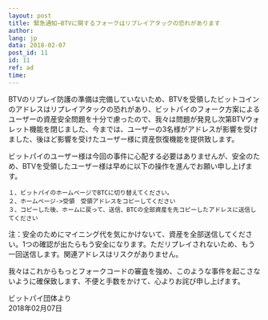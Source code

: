 ```yaml
---
layout: post
title: 緊急通知—BTVに関するフォークはリプレイアタックの恐れがあります
author: 
lang: jp
data: 2018-02-07
post_id: 11
id: 11
ref: ad
time: 
---
```


BTVのリプレイ防護の準備は完備していないため、BTVを受領したビットコインのアドレスはリプレイアタックの恐れがあり、ビットパイのフォーク方案によるユーザーの資産安全問題を十分で慮ったので、我々は問題が発見し次第BTVウォレット機能を閉じました、今までは、ユーザーの3名様がアドレスが影響を受けました、後ほど影響を受けたユーザー様に資産恢復機能を提供致します。


ビットパイのユーザー様は今回の事件に心配する必要はありませんが、安全のため、BTVを受領したユーザー様は早めに以下の操作を進んでお願い申し上げます。
```
１、ビットパイのホームページでBTCに切り替えてください。
２、ホームページ->受領　受領アドレスをコピーしてください
３、コピーした後、ホームに戻って、送信、BTCの全部資産を先コピーしたアドレスに送信してください
```


注：安全のためにマイニング代を気にかけないて、資産を全部送信してください。1つの確認が出たらもう安全になります。ただリプレイされないため、もう一回送信します。関連アドレスはリスクがありません。


我々はこれからもっとフォークコードの審査を強め、このような事件を起こさないように確保致します、不便と手数をかけて、心よりお詫び申し上げます。


ビットパイ団体より<br/>
2018年02月07日
